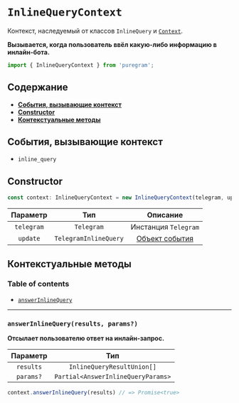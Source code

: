 # `InlineQueryContext`

Контекст, наследуемый от классов `InlineQuery` и [`Context`](context.md).

**Вызывается, когда пользователь ввёл какую-либо информацию в инлайн-бота.**

```ts
import { InlineQueryContext } from 'puregram';
```

## Содержание

* [**События, вызывающие контекст**](#события-вызывающие-контекст)
* [**Constructor**](#constructor)
* [**Контекстуальные методы**](#контекстуальные-методы)

## События, вызывающие контекст

* `inline_query`

## Constructor

```ts
const context: InlineQueryContext = new InlineQueryContext(telegram, update);
```

|  Параметр  |          Тип          |                Описание               |
| :--------: | :-------------------: | :-----------------------------------: |
| `telegram` | `Telegram`            | Инстанция `Telegram`                  |
| `update`   | `TelegramInlineQuery` | [Объект события][TelegramInlineQuery] |

[TelegramInlineQuery]: https://core.telegram.org/bots/api#inlinequery

## Контекстуальные методы

### Table of contents

* [`answerInlineQuery`](#answerinlinequeryresults-params)

---

### `answerInlineQuery(results, params?)`

**Отсылает пользователю ответ на инлайн-запрос.**

| Параметр  |                Тип                 |
| :-------: | :--------------------------------: |
| `results` | `InlineQueryResultUnion[]`         |
| `params?` | `Partial<AnswerInlineQueryParams>` |

```ts
context.answerInlineQuery(results) // => Promise<true>
```
